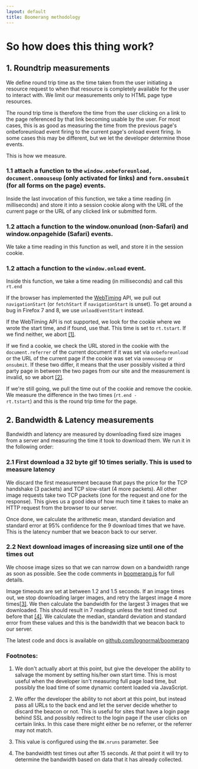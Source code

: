 ```yaml
---
layout: default
title: Boomerang methodology
---
```


# So how does this thing work?

## 1. Roundtrip measurements

We define round trip time as the time taken from the user initiating a resource request
to when that resource is completely available for the user to interact with.  We limit
our measurements only to HTML page type resources.

The round trip time is therefore the time from the user clicking on a link to the page
referenced by that link becoming usable by the user.  For most cases, this is as good
as measuring the time from the previous page's onbeforeunload event firing to the current
page's onload event firing.  In some cases this may be different, but we let the
developer determine those events.

This is how we measure.

### 1.1 attach a function to the <code>window.onbeforeunload, document.onmouseup</code> (only activated for links) and <code>form.onsubmit</code> (for all forms on the page) events.

Inside the last invocation of this function, we take a time reading (in milliseconds) and store it
into a session cookie along with the URL of the current page or the URL of any clicked link or submitted form.

### 1.2 attach a function to the window.onunload (non-Safari) and window.onpagehide (Safari) events.

We take a time reading in this function as well, and store it in the session cookie.

### 1.2 attach a function to the <code>window.onload</code> event.

Inside this function, we take a time reading (in milliseconds) and call this <code>rt.end</code>

If the browser has implemented the <a href="http://dev.w3.org/2006/webapi/WebTiming/">WebTiming</a> API,
we pull out <code>navigationStart</code> (or <code>fetchStart</code> if <code>navigationStart</code>
is unset).  To get around a bug in Firefox 7 and 8, we use <code>unloadEventStart</code> instead.

If the WebTiming API is not supported, we look for the cookie where we wrote the start time, and if found,
use that. This time is set to <code>rt.tstart</code>. If we find neither, we abort <a href="#fn-1" class="fn">[1]</a>.

If we find a cookie, we check the URL stored in the cookie with the <code>document.referrer</code>
of the current document if it was set via <code>onbeforeunload</code> or the URL of the current page if
the cookie was set via <code>onmouseup</code> or <code>onsubmit</code>. If these two differ, it means that
the user possibly visited a third party page in between the two pages from our site and the measurement
is invalid, so we abort <a href="#fn-2" class="fn">[2]</a>.

If we're still going, we pull the time out of the cookie and remove the cookie.  We
measure the difference in the two times (<code>rt.end - rt.tstart</code>) and this is
the round trip time for the page.


## 2. Bandwidth &amp; Latency measurements

Bandwidth and latency are measured by downloading fixed size images from a server
and measuring the time it took to download them.  We run it in the following order:

### 2.1 First download a 32 byte gif 10 times serially.  This is used to measure latency

We discard the first measurement because that pays the price for the TCP handshake
(3 packets) and TCP slow-start (4 more packets).  All other image requests take
two TCP packets (one for the request and one for the response).  This gives us a
good idea of how much time it takes to make an HTTP request from the browser to
our server.

Once done, we calculate the arithmetic mean, standard deviation and standard error
at 95% confidence for the 9 download times that we have.  This is the latency number
that we beacon back to our server.


### 2.2 Next download images of increasing size until one of the times out

We choose image sizes so that we can narrow down on a bandwidth range as soon as
possible.  See the code comments in <a href="../boomerang.js">boomerang.js</a> for
full details.

Image timeouts are set at between 1.2 and 1.5 seconds.  If an image times out, we
stop downloading larger images, and retry the largest image 4 more times<a href="#fn-3" class="fn">[3]</a>.
We then calculate the bandwidth for the largest 3 images that we downloaded.  This
should result in 7 readings unless the test timed out before that <a href="#fn-4" class="fn">[4]</a>.
We calculate the median, standard deviation and standard error from these values
and this is the bandwidth that we beacon back to our server.


The latest code and docs is available on <a href="http://github.com/lognormal/boomerang/">github.com/lognormal/boomerang</a>

### Footnotes:

1. We don't actually abort at this point, but give the developer the ability to
salvage the moment by setting his/her own start time.  This is most useful when the
developer isn't measuring full page load time, but possibly the load time of some
dynamic content loaded via JavaScript.

2. We offer the developer the ability to not abort at this point, but instead
pass all URLs to the back end and let the server decide whether to discard the
beacon or not.  This is useful for sites that have a login page behind SSL and
possibly redirect to the login page if the user clicks on certain links.  In this
case there might either be no referrer, or the referrer may not match.

3. This value is configured using the <code>BW.nruns</code> parameter.  See

4. The bandwidth test times out after 15 seconds.  At that point it will try to
determine the bandwidth based on data that it has already collected.
